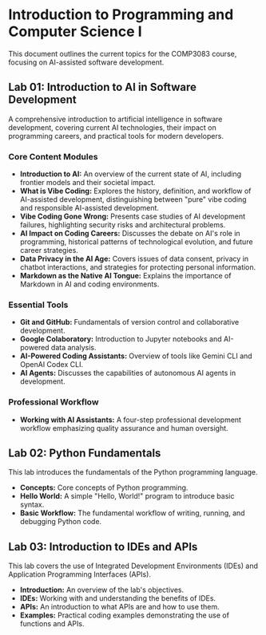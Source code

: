 # Introduction to Programming and Computer Science I

This document outlines the current topics for the COMP3083 course, focusing on AI-assisted software development.

## Lab 01: Introduction to AI in Software Development

A comprehensive introduction to artificial intelligence in software development, covering current AI technologies, their impact on programming careers, and practical tools for modern developers.

### Core Content Modules
- **Introduction to AI:** An overview of the current state of AI, including frontier models and their societal impact.
- **What is Vibe Coding:** Explores the history, definition, and workflow of AI-assisted development, distinguishing between "pure" vibe coding and responsible AI-assisted development.
- **Vibe Coding Gone Wrong:** Presents case studies of AI development failures, highlighting security risks and architectural problems.
- **AI Impact on Coding Careers:** Discusses the debate on AI's role in programming, historical patterns of technological evolution, and future career strategies.
- **Data Privacy in the AI Age:** Covers issues of data consent, privacy in chatbot interactions, and strategies for protecting personal information.
- **Markdown as the Native AI Tongue:** Explains the importance of Markdown in AI and coding environments.

### Essential Tools
- **Git and GitHub:** Fundamentals of version control and collaborative development.
- **Google Colaboratory:** Introduction to Jupyter notebooks and AI-powered data analysis.
- **AI-Powered Coding Assistants:** Overview of tools like Gemini CLI and OpenAI Codex CLI.
- **AI Agents:** Discusses the capabilities of autonomous AI agents in development.

### Professional Workflow
- **Working with AI Assistants:** A four-step professional development workflow emphasizing quality assurance and human oversight.

## Lab 02: Python Fundamentals

This lab introduces the fundamentals of the Python programming language.

- **Concepts:** Core concepts of Python programming.
- **Hello World:** A simple "Hello, World!" program to introduce basic syntax.
- **Basic Workflow:** The fundamental workflow of writing, running, and debugging Python code.

## Lab 03: Introduction to IDEs and APIs

This lab covers the use of Integrated Development Environments (IDEs) and Application Programming Interfaces (APIs).

- **Introduction:** An overview of the lab's objectives.
- **IDEs:** Working with and understanding the benefits of IDEs.
- **APIs:** An introduction to what APIs are and how to use them.
- **Examples:** Practical coding examples demonstrating the use of functions and APIs.
